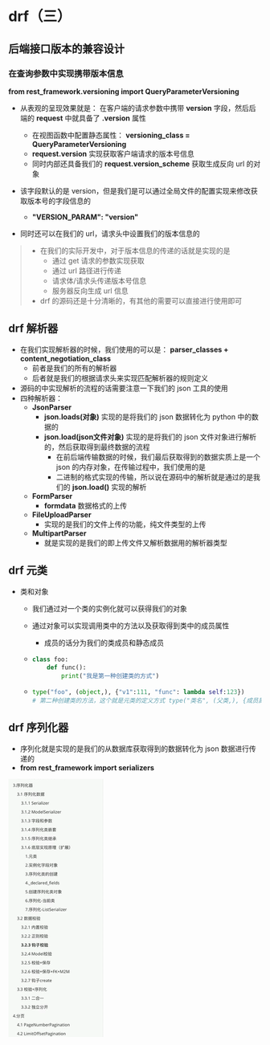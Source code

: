 # drf（三）

## 后端接口版本的兼容设计

### 在查询参数中实现携带版本信息

**from rest_framework.versioning import QueryParameterVersioning**

* 从表观的呈现效果就是： 在客户端的请求参数中携带 **version** 字段，然后后端的 **request** 中就具备了 **.version** 属性
  * 在视图函数中配置静态属性： **versioning_class = QueryParameterVersioning**
  * **request.version** 实现获取客户端请求的版本号信息
  * 同时内部还具备我们的 **request.version_scheme** 获取生成反向 url 的对象
* 该字段默认的是 version，但是我们是可以通过全局文件的配置实现来修改获取版本号的字段信息的
  * **"VERSION_PARAM": "version"**

* 同时还可以在我们的 url，请求头中设置我们的版本信息的

> * 在我们的实际开发中，对于版本信息的传递的话就是实现的是
>   * 通过 get 请求的参数实现获取
>   * 通过 url 路径进行传递
>   * 请求体/请求头传递版本号信息
>   * 服务器反向生成 url 信息
> * drf 的源码还是十分清晰的，有其他的需要可以直接进行使用即可



## drf 解析器

* 在我们实现解析器的时候，我们使用的可以是： **parser_classes + content_negotiation_class**
  * 前者是我们的所有的解析器
  * 后者就是我们的根据请求头来实现匹配解析器的规则定义
* 源码的中实现解析的流程的话需要注意一下我们的 json 工具的使用
* 四种解析器：
  * **JsonParser**
    * **json.loads(对象)**  实现的是将我们的 json 数据转化为 python 中的数据的
    * **json.load(json文件对象)** 实现的是将我们的 json 文件对象进行解析的，然后获取得到最终数据的流程
      * 在前后端传输数据的时候，我们最后获取得到的数据实质上是一个 json 的内存对象，在传输过程中，我们使用的是
      * 二进制的格式实现的传输，所以说在源码中的解析就是通过的是我们的 **json.load()** 实现的解析
  * **FormParser**
    * **formdata** 数据格式的上传
  * **FileUploadParser**
    * 实现的是我们的文件上传的功能，纯文件类型的上传
  * **MultipartParser**
    * 就是实现的是我们的即上传文件又解析数据用的解析器类型



## drf 元类

* 类和对象

  * 我们通过对一个类的实例化就可以获得我们的对象

  * 通过对象可以实现调用类中的方法以及获取得到类中的成员属性

    * 成员的话分为我们的类成员和静态成员

  * ```python
    class foo:
        def func():
            print("我是第一种创建类的方式")
    ```

  * ```python
    type("foo", (object,), {"v1":111, "func": lambda self:123})
    # 第二种创建类的方法，这个就是元类的定义方式 type("类名", (父类,), {成员属性 + 成员方法})
    ```



## drf 序列化器

* 序列化就是实现的是我们的从数据库获取得到的数据转化为 json 数据进行传递的
* **from rest_framework import serializers**

![](./img.png)